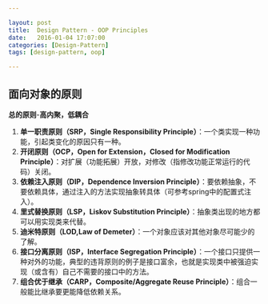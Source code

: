 ```yaml
---

layout: post
title:  Design Pattern - OOP Principles
date:   2016-01-04 17:07:00
categories: [Design-Pattern]
tags: [design-pattern, oop]

---
```

## 面向对象的原则

**总的原则**-**高内聚，低耦合**

1. **单一职责原则（SRP，Single Responsibility Principle）**：一个类实现一种功能，引起类变化的原因只有一种。  
2. **开闭原则（OCP，Open for Extension，Closed for Modification Principle）**：对扩展（功能拓展）开放，对修改（指修改功能正常运行的代码）关闭。  
3. **依赖注入原则（DIP，Dependence Inversion Principle）**：要依赖抽象，不要依赖具体，通过注入的方法实现抽象转具体（可参考spring中的配置式注入）。  
4. **里式替换原则（LSP，Liskov Substitution Principle）**：抽象类出现的地方都可以用实现类来代替。  
5. **迪米特原则（LOD,Law of Demeter）**：一个对象应该对其他对象尽可能少的了解。  
6. **接口分离原则（ISP，Interface Segregation Principle）**：一个接口只提供一种对外的功能，典型的违背原则的例子是接口富余，也就是实现类中被强迫实现（或含有）自己不需要的接口中的方法。  
7. **组合优于继承（CARP，Composite/Aggregate Reuse Principle）**：组合一般能比继承要更能降低依赖关系。
